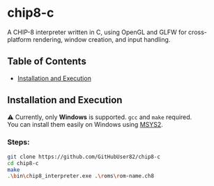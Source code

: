 # chip8-c

A CHIP-8 interpreter written in C, using OpenGL and GLFW for cross-platform rendering, window creation, and input handling.

## Table of Contents

- [Installation and Execution](#installation-and-execution)

## Installation and Execution

⚠️ Currently, only **Windows** is supported. `gcc` and `make` required.  
You can install them easily on Windows using [MSYS2](https://www.msys2.org/).

### Steps:

```bash
git clone https://github.com/GitHubUser82/chip8-c
cd chip8-c
make
.\bin\chip8_interpreter.exe .\roms\rom-name.ch8